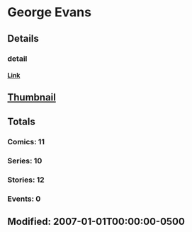 # George  Evans 
## Details
### detail
#### [Link](http://marvel.com/comics/creators/1179/george_evans?utm_campaign=apiRef&utm_source=225578a89fc76f3d20fbffda5d17a88d)
## [Thumbnail](http://i.annihil.us/u/prod/marvel/i/mg/b/40/image_not_available.jpg)
## Totals
### Comics: 11
### Series: 10
### Stories: 12
### Events: 0
## Modified: 2007-01-01T00:00:00-0500